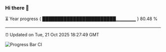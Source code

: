### Hi there 👋

⏳ Year progress { ████████████████████████▁▁▁▁▁▁ } 80.48 %

---

⏰ Updated on Tue, 21 Oct 2025 18:27:49 GMT

![Progress Bar CI](https://github.com/liununu/liununu/workflows/Progress%20Bar%20CI/badge.svg)
